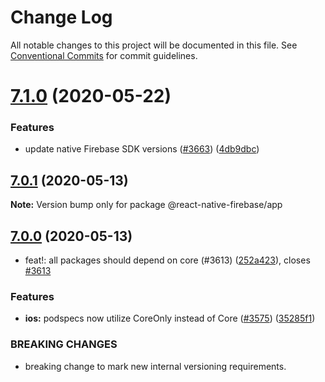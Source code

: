 # Change Log

All notable changes to this project will be documented in this file.
See [Conventional Commits](https://conventionalcommits.org) for commit guidelines.

# [7.1.0](https://github.com/invertase/react-native-firebase/tree/master/packages/app/compare/@react-native-firebase/app@7.0.1...@react-native-firebase/app@7.1.0) (2020-05-22)


### Features

* update native Firebase SDK versions ([#3663](https://github.com/invertase/react-native-firebase/tree/master/packages/app/issues/3663)) ([4db9dbc](https://github.com/invertase/react-native-firebase/tree/master/packages/app/commit/4db9dbc3ec20bf96de0efad15000f00b41e4a799))





## [7.0.1](https://github.com/invertase/react-native-firebase/tree/master/packages/app/compare/@react-native-firebase/app@7.0.0...@react-native-firebase/app@7.0.1) (2020-05-13)

**Note:** Version bump only for package @react-native-firebase/app





## [7.0.0](https://github.com/invertase/react-native-firebase/tree/master/packages/app/compare/@react-native-firebase/app@7.0.0...@react-native-firebase/app@7.0.0) (2020-05-13)


* feat!: all packages should depend on core (#3613) ([252a423](https://github.com/invertase/react-native-firebase/tree/master/packages/app/commit/252a4239e98a0f2a55c4afcd2d82e4d5f97e65e9)), closes [#3613](https://github.com/invertase/react-native-firebase/tree/master/packages/app/issues/3613)


### Features

* **ios:** podspecs now utilize CoreOnly instead of Core ([#3575](https://github.com/invertase/react-native-firebase/tree/master/packages/app/issues/3575)) ([35285f1](https://github.com/invertase/react-native-firebase/tree/master/packages/app/commit/35285f1655b16d05e6630fc556f95cccfb707ee4))


### BREAKING CHANGES

* breaking change to mark new internal versioning requirements.
